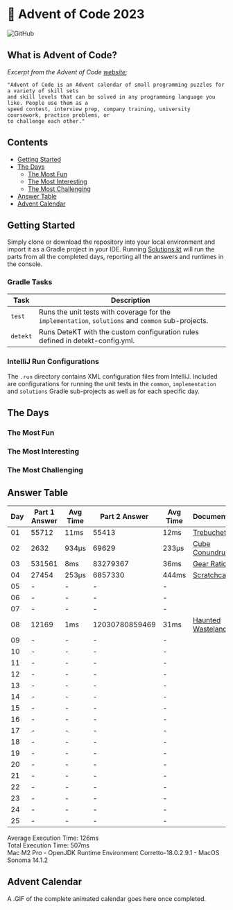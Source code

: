 # :christmas_tree: Advent of Code 2023

![GitHub](https://img.shields.io/badge/stars-16%2F50-yellow)

## What is Advent of Code?

_Excerpt from the Advent of Code [website](https://adventofcode.com/2020/about);_

    "Advent of Code is an Advent calendar of small programming puzzles for a variety of skill sets
    and skill levels that can be solved in any programming language you like. People use them as a
    speed contest, interview prep, company training, university coursework, practice problems, or
    to challenge each other."

## Contents
* [Getting Started](#getting-started)
* [The Days](#the-days)
    * [The Most Fun](#the-most-fun)
    * [The Most Interesting](#the-most-interesting)
    * [The Most Challenging](#the-most-challenging)
* [Answer Table](#answer-table)
* [Advent Calendar](#advent-calendar)

## Getting Started
Simply clone or download the repository into your local environment and import it as a Gradle project in your IDE.
Running [Solutions.kt](https://git.io/JII6v) will run the parts from all the completed days, reporting all the
answers and runtimes in the console.

### Gradle Tasks
| Task      | Description                                                                                        |
|-----------|----------------------------------------------------------------------------------------------------|
| `test`    | Runs the unit tests with coverage for the `implementation`, `solutions` and `common` sub-projects. |
| `detekt`  | Runs DeteKT with the custom configuration rules defined in detekt-config.yml.                      |

### IntelliJ Run Configurations
The `.run` directory contains XML configuration files from IntelliJ. Included are configurations for running the unit
tests in the `common`, `implementation` and `solutions` Gradle sub-projects as well as for each specific day.

## The Days

### The Most Fun
### The Most Interesting
### The Most Challenging

## Answer Table

| Day | Part 1 Answer | Avg Time | Part 2 Answer  | Avg Time | Documentation                      |
|-----|---------------|----------|----------------|----------|------------------------------------|
| 01  | 55712         | 11ms     | 55413          | 12ms     | [Trebuchet?!](docs/DAY01.MD)       |
| 02  | 2632          | 934μs    | 69629          | 233μs    | [Cube Conundrum](docs/DAY02.MD)    |
| 03  | 531561        | 8ms      | 83279367       | 36ms     | [Gear Ratios](docs/DAY03.MD)       |
| 04  | 27454         | 253μs    | 6857330        | 444ms    | [Scratchcards](docs/DAY04.MD)      |
| 05  | -             | -        | -              | -        | [](docs/DAY05.MD)                  |
| 06  | -             | -        | -              | -        | [](docs/DAY06.MD)                  |
| 07  | -             | -        | -              | -        | [](docs/DAY07.MD)                  |
| 08  | 12169         | 1ms      | 12030780859469 | 31ms     | [Haunted Wasteland](docs/DAY08.MD) |
| 09  | -             | -        | -              | -        | [](docs/DAY09.MD)                  |
| 10  | -             | -        | -              | -        | [](docs/DAY10.MD)                  |
| 11  | -             | -        | -              | -        | [](docs/DAY11.MD)                  |
| 12  | -             | -        | -              | -        | [](docs/DAY12.MD)                  |
| 13  | -             | -        | -              | -        | [](docs/DAY13.MD)                  |
| 14  | -             | -        | -              | -        | [](docs/DAY14.MD)                  |
| 15  | -             | -        | -              | -        | [](docs/DAY15.MD)                  |
| 16  | -             | -        | -              | -        | [](docs/DAY16.MD)                  |
| 17  | -             | -        | -              | -        | [](docs/DAY17.MD)                  |
| 18  | -             | -        | -              | -        | [](docs/DAY18.MD)                  |
| 19  | -             | -        | -              | -        | [](docs/DAY19.MD)                  |
| 20  | -             | -        | -              | -        | [](docs/DAY20.MD)                  |
| 21  | -             | -        | -              | -        | [](docs/DAY21.MD)                  |
| 22  | -             | -        | -              | -        | [](docs/DAY22.MD)                  |
| 23  | -             | -        | -              | -        | [](docs/DAY23.MD)                  |
| 24  | -             | -        | -              | -        | [](docs/DAY24.MD)                  |
| 25  | -             | -        | -              | -        | [](docs/DAY25.MD)                  |

Average Execution Time: 126ms \
Total Execution Time: 507ms \
Mac M2 Pro - OpenJDK Runtime Environment Corretto-18.0.2.9.1 - MacOS Sonoma 14.1.2

## Advent Calendar
A .GIF of the complete animated calendar goes here once completed.
